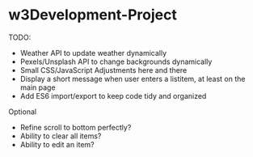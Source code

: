 # w3Development-Project

TODO: 

* Weather API to update weather dynamically
* Pexels/Unsplash API to change backgrounds dynamically
* Small CSS/JavaScript Adjustments here and there
* Display a short message when user enters a listitem, at least on the main page
* Add ES6 import/export to keep code tidy and organized

Optional

* Refine scroll to bottom perfectly?
* Ability to clear all items?
* Ability to edit an item?
